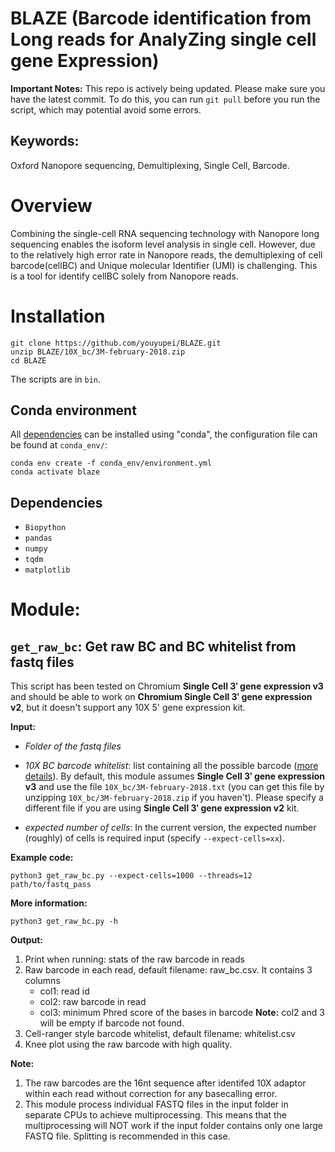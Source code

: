 # BLAZE (Barcode identification from Long reads for AnalyZing single cell gene Expression)
**Important Notes:** This repo is actively being updated. Please make sure you have the latest commit. To do this, you can run `git pull` before you run the script, which may potential avoid some errors.


## Keywords:
Oxford Nanopore sequencing, Demultiplexing, Single Cell, Barcode.

# Overview
Combining the single-cell RNA sequencing technology with Nanopore long sequencing enables the isoform level analysis in single cell. However, due to the relatively high error rate in Nanopore reads, the demultiplexing of cell barcode(cellBC) and Unique molecular Identifier (UMI) is challenging. This is a tool for identify cellBC solely from Nanopore reads.

# Installation

```
git clone https://github.com/youyupei/BLAZE.git
unzip BLAZE/10X_bc/3M-february-2018.zip
cd BLAZE
```
The scripts are in `bin`.

## Conda environment
All [dependencies](#dependencies) can be installed using "conda", the configuration file can be found at `conda_env/`:
```
conda env create -f conda_env/environment.yml
conda activate blaze
```

## <a name="dependencies"></a>Dependencies
* `Biopython`
* `pandas`
* `numpy`
* `tqdm`
* `matplotlib`



# Module:

## `get_raw_bc`: Get raw BC and BC whitelist from fastq files
This script has been tested on Chromium **Single Cell 3ʹ gene expression v3** and should be able to work on **Chromium Single Cell 3ʹ gene expression v2**, but it doesn't support any 10X 5' gene expression kit.

**Input:** 
 * *Folder of the fastq files*
 * *10X BC barcode whitelist*: list containing all the possible barcode ([more details](https://kb.10xgenomics.com/hc/en-us/articles/115004506263-What-is-a-barcode-whitelist-)). By default, this module assumes **Single Cell 3ʹ gene expression v3** and use the file `10X_bc/3M-february-2018.txt` (you can get this file by unzipping `10X_bc/3M-february-2018.zip` if you haven't). Please specify a different file if you are using **Single Cell 3ʹ gene expression v2** kit.

 * *expected number of cells*: In the current version, the expected number (roughly) of cells is required input (specify `--expect-cells=xx`). 

**Example code:**
```
python3 get_raw_bc.py --expect-cells=1000 --threads=12 path/to/fastq_pass
```

**More information:**
```
python3 get_raw_bc.py -h
```

**Output:**
1. Print when running: stats of the raw barcode in reads
2. Raw barcode in each read, default filename: raw_bc.csv. It contains 3 columns
    * col1: read id
    * col2: raw barcode in read
    * col3: minimum Phred score of the bases in barcode
    **Note:** col2 and 3 will be empty if barcode not found. 
3. Cell-ranger style barcode whitelist, default filename: whitelist.csv
4. Knee plot using the raw barcode with high quality.

**Note:**
1. The raw barcodes are the 16nt sequence after identifed 10X adaptor within each read without correction for any basecalling error.
2. This module process individual FASTQ files in the input folder in separate CPUs to achieve multiprocessing. This means that the multiprocessing will NOT work if the input folder contains only one large FASTQ file. Splitting is recommended in this case.
